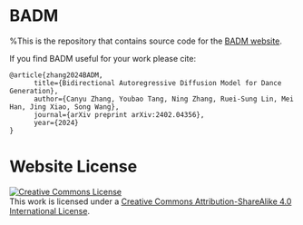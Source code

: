 # BADM

%This is the repository that contains source code for the [BADM website](https://badm.github.io).

If you find BADM useful for your work please cite:
```
@article{zhang2024BADM,
      title={Bidirectional Autoregressive Diffusion Model for Dance Generation},
      author={Canyu Zhang, Youbao Tang, Ning Zhang, Ruei-Sung Lin, Mei Han, Jing Xiao, Song Wang},
      journal={arXiv preprint arXiv:2402.04356},
      year={2024}
}
```

# Website License
<a rel="license" href="http://creativecommons.org/licenses/by-sa/4.0/"><img alt="Creative Commons License" style="border-width:0" src="https://i.creativecommons.org/l/by-sa/4.0/88x31.png" /></a><br />This work is licensed under a <a rel="license" href="http://creativecommons.org/licenses/by-sa/4.0/">Creative Commons Attribution-ShareAlike 4.0 International License</a>.
